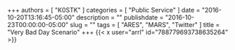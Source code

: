 +++
authors = [ "K0STK" ]
categories = [ "Public Service" ]
date = "2016-10-20T13:16:45-05:00"
description = ""
publishdate = "2016-10-23T00:00:00-05:00"
slug = ""
tags = [ "ARES", "MARS", "Twitter" ]
title = "Very Bad Day Scenario"
+++
{{< x user="arrl" id="788779693738635264" >}}
<!--more-->
